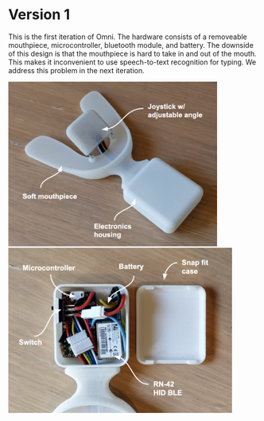 # Version 1

This is the first iteration of Omni. The hardware consists of a removeable mouthpiece, microcontroller, bluetooth module, and battery. The downside of this design is that the mouthpiece is hard to take in and out of the mouth. This makes it inconvenient to use speech-to-text recognition for typing. We address this problem in the next iteration.

<img src="images/mouthpiece.png" width = "420"> <img src="images/electronics.png" width = "450">
